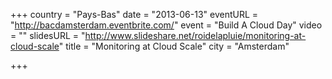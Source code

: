 +++
country = "Pays-Bas"
date = "2013-06-13"
eventURL = "http://bacdamsterdam.eventbrite.com/"
event = "Build A Cloud Day"
video = ""
slidesURL = "http://www.slideshare.net/roidelapluie/monitoring-at-cloud-scale"
title = "Monitoring at Cloud Scale"
city = "Amsterdam"

+++

